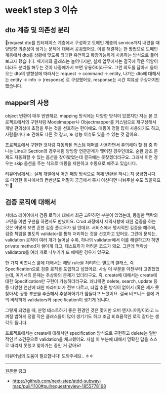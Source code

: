 # week1 step 3 이슈

## dto 계층 및 의존성 분리

request dto를 인터페이스 계층에서 구성하고  도메인 계층의 service까지 내렸을 때 양방향 의존성이 생기는 문제에 대해서 공감했어요. 이를 해결하는 한 방법으로 도메인 계층에서 dto를 상황에 맞도록 최대한 유연하고 확장가능하게 사용하는 방식으로 풀어보고자 했습니다. 패키지와 클래스는 늘어나지만, 실제 업무에서는 결국에 작은 역할이더라도 분리를 해두는 것이 나중에가서 보면 유용하더라구요. 그런 의도를 담아서 들어오는 dto의 방향성에 따라서는 request -> command -> entity, 나가는 dto에 대해서는 entity -> info -> (response) 로 구성했어요. response는 시간 여유상 구상까지만 했습니다.


## mapper의 사용

object 변환이 매우 빈번해요. mapping 방식에는 다양한 방식이 있겠지만 저는 본 프로젝트에서의 구현처럼 Modelmapper나 Objectmapper를 커스텀으로 재구성해서 개발 편의성에 초점을 두는 것을 선호하는 편이에요. 매핑이 정말 많이 사용되기도 하고, 사람들마다 또 견해도 다른 것 같고, 또 성능 이슈도 있을 수 있는 것 같아요.

프로젝트에서 구현한 것처럼 자동화된 커스텀 매퍼를 사용하면서 주의해야 할 점 중 하나는 Line과 Section의 경우처럼 양방향 연관관계가 맺어진 경우인데요. 순환 참조 문제도 자동화할 수 있는 옵션을 찾아봤었는데 결국에는 못찾겠더라구요. 그래서 이런 경우는 skip 옵션을 주는 식으로 매핑을 제한하고 수동으로 해주고 있습니다.

리뷰어님께서는 실제 개발에서 어떤 매핑 방식으로 객체 변환을 하시는지 궁금합니다. 또 다양한 회사에서의 컨벤션도 어떨지 궁금해서 혹시 아신다면 나눠주실 수도 있을까요 ?! 👀


## 검증 로직에 대해서

서비스 레이어에서 검증 로직에 대해서 최근 고민하던 부분이 있었는데, 동일한 맥락의 고민을 이번 구현을 하면서도 만났어요. Crud 과정에서 제약사항에 대한 검증을 하는 것은 어떻게 보면 흔한 검증 플로우가 될 텐데요. 서비스에서 명시적인 검증을 해주되, 검증 책임을 별도의 validator를 통해 처리하는 것을 선호하고 있어요. 그런데 문제는, validation 로직이 여러 개가 늘어날 수록, 하나의 validator에서 이를 해결하고자 하면 private method가 쌓이게 되고, 테스트하기 어려운 코드가 돼요. 그런데 맥락상 validators를 여러 개로 나누기가 또 애매한 경우가 있구요.

한 가지 비즈니스 룰에 대해서는 해당 rule을 처리하는 별도의 클래스, 즉 Specification으로 검증 로직을 도입하고 싶었어요. 사실 이 부분을 이전부터 고민했었는데, 여기서의 문제는 추상화의 문제가 있더라구요. 즉, create에 대해서는 create에 대한 Specification만 구현이 가능하더라구요. 왜냐하면 delete, search, update 등등 다양한 연산에 대한 파라미터가 전부 다르고, 타입 추론 방식이 없어서 (혹은 제가 못찾아서) 공통 부분을 추출해서 추상화하기가 힘들다고 느꼈어요. 결국 비즈니스 룰에 거의 비례하게 validators와 specification이 생기게 됩니다.

그렇게 되었을 때, 분명 테스트하기 좋은 환경인 것은 맞지만 오버 엔지니어링이라고 느껴질 법하게 정말 작은 클래스들이 많이 생기기도 하고 조금 비효율적인 로직 같다는 생각도 듭니다.

프로젝트에서는 create에 대해서만 specification 방식으로 구현하고 delete는 일반적인 if 조건문으로 validation을 체크했어요. 사실 이 부분에 대해서 명확한 답을 스스로 내리지 못했고 찾아가는 중인 거 같아요!

리뷰어님의 도움이 필요합니다! 도와주세요.. ㅎㅎ 


---

원문글 링크
- https://github.com/next-step/atdd-subway-map/pull/1100#pullrequestreview-1855778168


